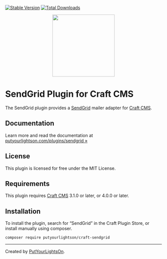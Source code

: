 [![Stable Version](https://img.shields.io/packagist/v/putyourlightson/craft-sendgrid?label=stable)]((https://packagist.org/packages/putyourlightson/craft-sendgrid))
[![Total Downloads](https://img.shields.io/packagist/dt/putyourlightson/craft-sendgrid)](https://packagist.org/packages/putyourlightson/craft-sendgrid)

<p align="center"><img width="200" src="src/icon.svg"></p>

# SendGrid Plugin for Craft CMS

The SendGrid plugin provides a [SendGrid](https://sendgrid.com/) mailer adapter for [Craft CMS](https://craftcms.com/).

## Documentation

Learn more and read the documentation at [putyourlightson.com/plugins/sendgrid »](https://putyourlightson.com/plugins/sendgrid)

## License

This plugin is licensed for free under the MIT License.

## Requirements

This plugin requires [Craft CMS](https://craftcms.com/) 3.1.0 or later, or 4.0.0 or later.

## Installation

To install the plugin, search for “SendGrid” in the Craft Plugin Store, or install manually using composer.

```shell
composer require putyourlightson/craft-sendgrid
```

---

Created by [PutYourLightsOn](https://putyourlightson.com/).
